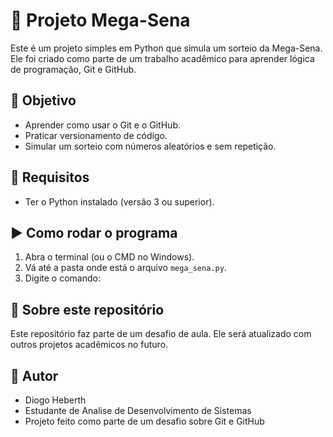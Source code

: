 # 🎰 Projeto Mega-Sena

Este é um projeto simples em Python que simula um sorteio da Mega-Sena. Ele foi criado como parte de um trabalho acadêmico para aprender lógica de programação, Git e GitHub.

## 📌 Objetivo

- Aprender como usar o Git e o GitHub.
- Praticar versionamento de código.
- Simular um sorteio com números aleatórios e sem repetição.

## 🐍 Requisitos

- Ter o Python instalado (versão 3 ou superior).

## ▶️ Como rodar o programa

1. Abra o terminal (ou o CMD no Windows).
2. Vá até a pasta onde está o arquivo `mega_sena.py`.
3. Digite o comando:

## 💾 Sobre este repositório

Este repositório faz parte de um desafio de aula. Ele será atualizado com outros projetos acadêmicos no futuro.

## 🙋 Autor

- Diogo Heberth
- Estudante de Analise de Desenvolvimento de Sistemas 
- Projeto feito como parte de um desafio sobre Git e GitHub
